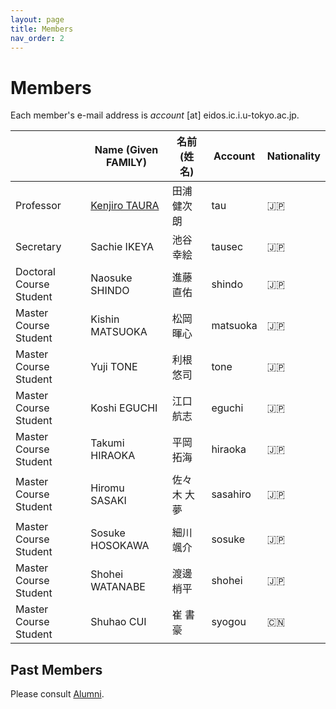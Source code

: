 ```yaml
---
layout: page
title: Members
nav_order: 2
---
```


# Members

Each member's e-mail address is _account_ [at] eidos.ic.i.u-tokyo.ac.jp.

||Name (Given FAMILY)|名前 (姓 名)|Account|Nationality|
|---|---|---|---|---|
|Professor|[Kenjiro TAURA](https://taura.github.io/) |田浦 健次朗|tau|:jp:|
|Secretary|Sachie IKEYA|池谷 幸絵|tausec|:jp:|
|Doctoral Course Student|Naosuke SHINDO|進藤 直佑|shindo|:jp:|
|Master Course Student|Kishin MATSUOKA|松岡 暉心|matsuoka|:jp:|
|Master Course Student|Yuji TONE|利根 悠司|tone|:jp:|
|Master Course Student|Koshi EGUCHI|江口 航志|eguchi|:jp:|
|Master Course Student|Takumi HIRAOKA|平岡 拓海|hiraoka|:jp:|
|Master Course Student|Hiromu SASAKI|佐々木 大夢|sasahiro|:jp:|
|Master Course Student|Sosuke HOSOKAWA|細川 颯介|sosuke|:jp:|
|Master Course Student|Shohei WATANABE|渡邊 梢平|shohei|:jp:|
|Master Course Student|Shuhao CUI|崔 書豪|syogou|:cn:|
## Past Members

Please consult [Alumni](alumni).

